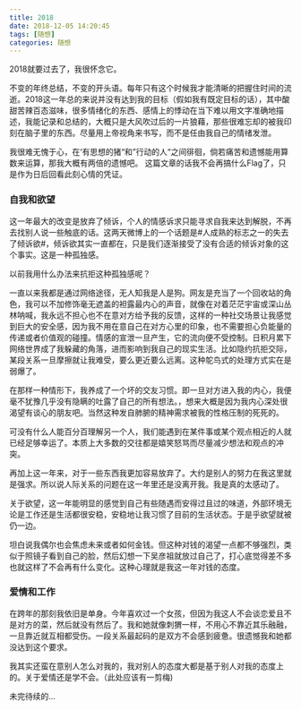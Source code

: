 ```yaml
---
title: 2018
date: 2018-12-05 14:20:45
tags: [随想]
categories: 随想
---
```


2018就要过去了，我很怀念它。
<!--more-->
不变的年终总结，不变的开头语。每年只有这个时候我才能清晰的把握住时间的流逝。2018这一年总的来说并没有达到我的目标（假如我有既定目标的话），其中酸甜苦辣百态滋味，很多情绪化的东西、感情上的悸动在当下难以用文字准确地描述，我能记录和总结的，大概只是大风吹过后的一片狼藉，那些很难忘却的被我印刻在脑子里的东西。尽量用上帝视角来书写，而不是任由我自己的情绪发泄。

我很难无愧于心，在‘有思想的猪“和”行动的人“之间徘徊，倘若痛苦和遗憾能用算数来运算，那我大概有两倍的遗憾吧。 这篇文章的话我不会再搞什么Flag了，只是作为日后回看此刻心情的凭证。

### 自我和欲望

这一年最大的改变是放弃了倾诉，个人的情感诉求只能寻求自我来达到解脱，不再去找别人说一些触底的话。这两天微博上的一个话题是#人成熟的标志之一的失去了倾诉欲#，倾诉欲其实一直都在，只是我们逐渐接受了没有合适的倾诉对象的这个事实。这是一种孤独感。

以前我用什么办法来抗拒这种孤独感呢？

一直以来我都是通过网络途径，无人知我是人是狗。网友是充当了一个回收站的角色，我可以不加修饰毫无遮盖的袒露最内心的声音，就像在对着茫茫宇宙或深山丛林呐喊，我永远不担心也不在意对方给予我的反馈，这样的一种社交场景让我感觉到巨大的安全感，因为我不用在意自己在对方心里的印象，也不需要担心负能量的传递或者价值观的碰撞。情感的宣泄一旦产生，它的流向便不受控制。日积月累下网络世界成了我躲藏的角落，进而影响到我自己的现实生活。比如隐约抗拒交际，某段关系一旦摩擦就让我难受，要么更近要么远离。这种鸵鸟式的处理方式实在是弱爆了。

在那样一种情形下，我养成了一个坏的交友习惯。即一旦对方进入我的内心，我便毫不犹豫几乎没有隐瞒的吐露了自己的所有想法。，想来大概是因为我内心深处很渴望有谈心的朋友吧。当然这种发自肺腑的精神需求被我的性格压制的死死的。

可没有什么人能百分百理解另一个人，我们能遇到在某件事或某个观点相近的人就已经足够幸运了。本质上大多数的交往都是嬉笑怒骂而尽量减少想法和观点的冲突。

再加上这一年来，对于一些东西我更加容易放弃了。大约是别人的努力在我这里就是强求。所以说人际关系的问题在这一年里还是没离开我。我是真的太感动了。

关于欲望，这一年能明显的感觉到自己有些随遇而安得过且过的味道，外部环境无论是工作还是生活都很安稳，安稳地让我习惯了目前的生活状态。于是乎欲望就被仍一边。

坦白说我偶尔也会焦虑未来或者如何金钱。但这种对钱的渴望一点都不够强烈，类似于照镜子看到自己的脸，然后幻想一下吴彦祖就放过自己了，打心底觉得差不多也就这样了不会再有什么变化。这种心理就是我这一年对钱的态度。

### 爱情和工作

在跨年的那刻我依旧是单身。今年喜欢过一个女孩，但因为我这人不会谈恋爱且不是对方的菜，然后就没有然后了。我和她就像刺猬一样，不用心不靠近其乐融融，一旦靠近就互相都受伤。一段关系最起码的是双方不会感到疲惫。很遗憾我和她都没达到这个要求。

我其实还蛮在意别人怎么对我的，我对别人的态度大都是基于别人对我的态度上的。关于爱情还是学不会。（此处应该有一剪梅)

未完待续的...

